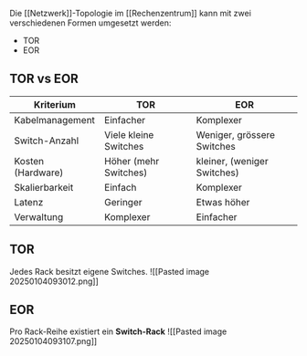 Die [[Netzwerk]]-Topologie im [[Rechenzentrum]] kann mit zwei verschiedenen Formen umgesetzt werden:
- TOR
- EOR

## TOR vs EOR

| Kriterium         | TOR                   | EOR                         |
| ----------------- | --------------------- | --------------------------- |
| Kabelmanagement   | Einfacher             | Komplexer                   |
| Switch-Anzahl     | Viele kleine Switches | Weniger, grössere Switches  |
| Kosten (Hardware) | Höher (mehr Switches) | kleiner, (weniger Switches) |
| Skalierbarkeit    | Einfach               | Komplexer                   |
| Latenz            | Geringer              | Etwas höher                 |
| Verwaltung        | Komplexer             | Einfacher                   |

## TOR
Jedes Rack besitzt eigene Switches.
![[Pasted image 20250104093012.png]]

## EOR
Pro Rack-Reihe existiert ein **Switch-Rack**
![[Pasted image 20250104093107.png]]



